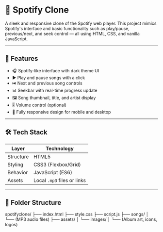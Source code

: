 # 🎵 Spotify Clone

A sleek and responsive clone of the Spotify web player. This project mimics Spotify's interface and basic functionality such as play/pause, previous/next, and seek control — all using HTML, CSS, and vanilla JavaScript.

---

## 🎯 Features

- 🎧 Spotify-like interface with dark theme UI
- ▶️ Play and pause songs with a click
- ⏭️ Next and previous song controls
- 📊 Seekbar with real-time progress update
- 🖼️ Song thumbnail, title, and artist display
- 🎚️ Volume control (optional)
- 📱 Fully responsive design for mobile and desktop

---

## 🛠️ Tech Stack

| Layer     | Technology          |
|-----------|---------------------|
| Structure | HTML5               |
| Styling   | CSS3 (Flexbox/Grid) |
| Behavior  | JavaScript (ES6)    |
| Assets    | Local `.mp3` files or links |

---

## 📁 Folder Structure

spotifyclone/
├── index.html
├── style.css
├── script.js
├── songs/
│ └── (MP3 audio files)
├── assets/
│ └── images/
│ └── (Album art, icons, logos)
